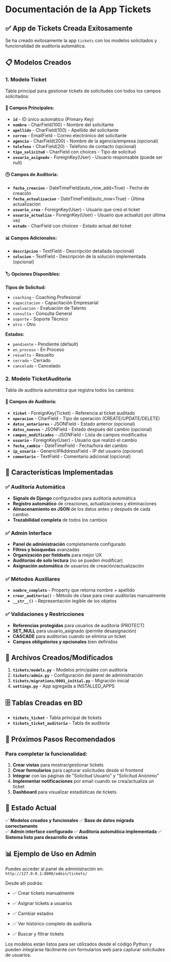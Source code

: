 # Documentación de la App Tickets

## ✅ App de Tickets Creada Exitosamente

Se ha creado exitosamente la app `tickets` con los modelos solicitados y funcionalidad de auditoría automática.

## 📋 Modelos Creados

### 1. **Modelo Ticket**
Tabla principal para gestionar tickets de solicitudes con todos los campos solicitados:

#### 📝 Campos Principales:
- **`id`** - ID único automático (Primary Key)
- **`nombre`** - CharField(100) - Nombre del solicitante
- **`apellido`** - CharField(100) - Apellido del solicitante  
- **`correo`** - EmailField - Correo electrónico del solicitante
- **`agencia`** - CharField(200) - Nombre de la agencia/empresa (opcional)
- **`telefono`** - CharField(20) - Teléfono de contacto (opcional)
- **`tipo_solicitud`** - CharField con choices - Tipo de solicitud
- **`usuario_asignado`** - ForeignKey(User) - Usuario responsable (puede ser null)

#### 🕒 Campos de Auditoría:
- **`fecha_creacion`** - DateTimeField(auto_now_add=True) - Fecha de creación
- **`fecha_actualizacion`** - DateTimeField(auto_now=True) - Última actualización
- **`usuario_crea`** - ForeignKey(User) - Usuario que creó el ticket
- **`usuario_actualiza`** - ForeignKey(User) - Usuario que actualizó por última vez
- **`estado`** - CharField con choices - Estado actual del ticket

#### 📊 Campos Adicionales:
- **`descripcion`** - TextField - Descripción detallada (opcional)
- **`solucion`** - TextField - Descripción de la solución implementada (opcional)

#### 🏷️ Opciones Disponibles:

**Tipos de Solicitud:**
- `coaching` - Coaching Profesional
- `capacitacion` - Capacitación Empresarial
- `evaluacion` - Evaluación de Talento
- `consulta` - Consulta General
- `soporte` - Soporte Técnico
- `otro` - Otro

**Estados:**
- `pendiente` - Pendiente (default)
- `en_proceso` - En Proceso
- `resuelto` - Resuelto
- `cerrado` - Cerrado
- `cancelado` - Cancelado

### 2. **Modelo TicketAuditoria**
Tabla de auditoría automática que registra todos los cambios:

#### 📝 Campos de Auditoría:
- **`ticket`** - ForeignKey(Ticket) - Referencia al ticket auditado
- **`operacion`** - CharField - Tipo de operación (CREATE/UPDATE/DELETE)
- **`datos_anteriores`** - JSONField - Estado anterior (opcional)
- **`datos_nuevos`** - JSONField - Estado después del cambio (opcional)
- **`campos_modificados`** - JSONField - Lista de campos modificados
- **`usuario`** - ForeignKey(User) - Usuario que realizó el cambio
- **`fecha_cambio`** - DateTimeField - Fecha/hora del cambio
- **`ip_usuario`** - GenericIPAddressField - IP del usuario (opcional)
- **`comentario`** - TextField - Comentario adicional (opcional)

## 🔧 Características Implementadas

### ✅ **Auditoría Automática**
- **Signals de Django** configurados para auditoría automática
- **Registro automático** de creaciones, actualizaciones y eliminaciones
- **Almacenamiento en JSON** de los datos antes y después de cada cambio
- **Trazabilidad completa** de todos los cambios

### ✅ **Admin Interface**
- **Panel de administración** completamente configurado
- **Filtros y búsquedas** avanzadas
- **Organización por fieldsets** para mejor UX
- **Auditorías de solo lectura** (no se pueden modificar)
- **Asignación automática** de usuarios de creación/actualización

### ✅ **Métodos Auxiliares**
- **`nombre_completo`** - Property que retorna nombre + apellido
- **`crear_auditoria()`** - Método de clase para crear auditorías manualmente
- **`__str__()`** - Representación legible de los objetos

### ✅ **Validaciones y Restricciones**
- **Referencias protegidas** para usuarios de auditoría (PROTECT)
- **SET_NULL** para usuario_asignado (permite desasignación)
- **CASCADE** para auditorías cuando se elimina un ticket
- **Campos obligatorios y opcionales** bien definidos

## 📂 Archivos Creados/Modificados

1. **`tickets/models.py`** - Modelos principales con auditoría
2. **`tickets/admin.py`** - Configuración del panel de administración  
3. **`tickets/migrations/0001_initial.py`** - Migración inicial
4. **`settings.py`** - App agregada a INSTALLED_APPS

## 🗄️ Tablas Creadas en BD

- **`tickets_ticket`** - Tabla principal de tickets
- **`tickets_ticket_auditoria`** - Tabla de auditoría

## 🧪 Próximos Pasos Recomendados

### Para completar la funcionalidad:
1. **Crear vistas** para mostrar/gestionar tickets
2. **Crear formularios** para capturar solicitudes desde el frontend
3. **Integrar** con las páginas de "Solicitud Usuario" y "Solicitud Anónimo"
4. **Implementar notificaciones** por email cuando se crea/actualiza un ticket
5. **Dashboard** para visualizar estadísticas de tickets

## 🎯 **Estado Actual**

✅ **Modelos creados y funcionales**
✅ **Base de datos migrada correctamente**  
✅ **Admin interface configurado**
✅ **Auditoría automática implementada**
✅ **Sistema listo para desarrollo de vistas**

## 📊 **Ejemplo de Uso en Admin**

Puedes acceder al panel de administración en:
`http://127.0.0.1:8000/admin/tickets/`

Desde allí podrás:
- ✅ Crear tickets manualmente
- ✅ Asignar tickets a usuarios
- ✅ Cambiar estados

- ✅ Ver histórico completo de auditoría
- ✅ Buscar y filtrar tickets

Los modelos están listos para ser utilizados desde el código Python y pueden integrarse fácilmente con formularios web para capturar solicitudes de usuarios.